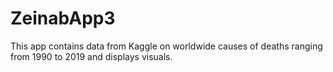 # ZeinabApp3
This app contains data from Kaggle on worldwide causes of deaths ranging from 1990 to 2019 and displays visuals.
